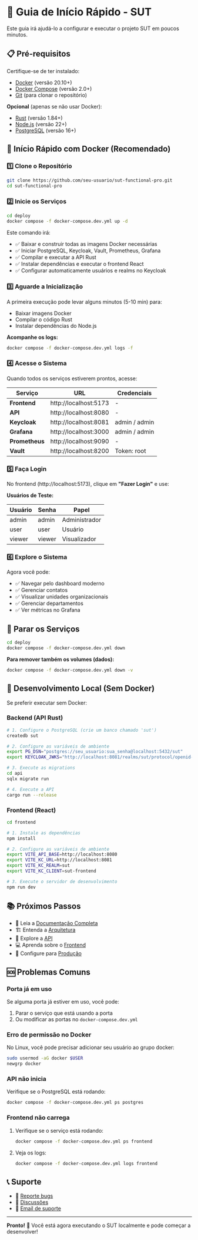 # 🚀 Guia de Início Rápido - SUT

Este guia irá ajudá-lo a configurar e executar o projeto SUT em poucos minutos.

## 📋 Pré-requisitos

Certifique-se de ter instalado:

- [Docker](https://www.docker.com/) (versão 20.10+)
- [Docker Compose](https://docs.docker.com/compose/) (versão 2.0+)
- [Git](https://git-scm.com/) (para clonar o repositório)

**Opcional** (apenas se não usar Docker):
- [Rust](https://www.rust-lang.org/) (versão 1.84+)
- [Node.js](https://nodejs.org/) (versão 22+)
- [PostgreSQL](https://www.postgresql.org/) (versão 16+)

## 🎯 Início Rápido com Docker (Recomendado)

### 1️⃣ Clone o Repositório

```bash
git clone https://github.com/seu-usuario/sut-functional-pro.git
cd sut-functional-pro
```

### 2️⃣ Inicie os Serviços

```bash
cd deploy
docker compose -f docker-compose.dev.yml up -d
```

Este comando irá:
- ✅ Baixar e construir todas as imagens Docker necessárias
- ✅ Iniciar PostgreSQL, Keycloak, Vault, Prometheus, Grafana
- ✅ Compilar e executar a API Rust
- ✅ Instalar dependências e executar o frontend React
- ✅ Configurar automaticamente usuários e realms no Keycloak

### 3️⃣ Aguarde a Inicialização

A primeira execução pode levar alguns minutos (5-10 min) para:
- Baixar imagens Docker
- Compilar o código Rust
- Instalar dependências do Node.js

**Acompanhe os logs:**
```bash
docker compose -f docker-compose.dev.yml logs -f
```

### 4️⃣ Acesse o Sistema

Quando todos os serviços estiverem prontos, acesse:

| Serviço | URL | Credenciais |
|---------|-----|-------------|
| **Frontend** | http://localhost:5173 | - |
| **API** | http://localhost:8080 | - |
| **Keycloak** | http://localhost:8081 | admin / admin |
| **Grafana** | http://localhost:3000 | admin / admin |
| **Prometheus** | http://localhost:9090 | - |
| **Vault** | http://localhost:8200 | Token: root |

### 5️⃣ Faça Login

No frontend (http://localhost:5173), clique em **"Fazer Login"** e use:

**Usuários de Teste:**

| Usuário | Senha | Papel |
|---------|-------|-------|
| admin | admin | Administrador |
| user | user | Usuário |
| viewer | viewer | Visualizador |

### 6️⃣ Explore o Sistema

Agora você pode:
- ✅ Navegar pelo dashboard moderno
- ✅ Gerenciar contatos
- ✅ Visualizar unidades organizacionais
- ✅ Gerenciar departamentos
- ✅ Ver métricas no Grafana

## 🛑 Parar os Serviços

```bash
cd deploy
docker compose -f docker-compose.dev.yml down
```

**Para remover também os volumes (dados):**
```bash
docker compose -f docker-compose.dev.yml down -v
```

## 🔧 Desenvolvimento Local (Sem Docker)

Se preferir executar sem Docker:

### Backend (API Rust)

```bash
# 1. Configure o PostgreSQL (crie um banco chamado 'sut')
createdb sut

# 2. Configure as variáveis de ambiente
export PG_DSN="postgres://seu_usuario:sua_senha@localhost:5432/sut"
export KEYCLOAK_JWKS="http://localhost:8081/realms/sut/protocol/openid-connect/certs"

# 3. Execute as migrations
cd api
sqlx migrate run

# 4. Execute a API
cargo run --release
```

### Frontend (React)

```bash
cd frontend

# 1. Instale as dependências
npm install

# 2. Configure as variáveis de ambiente
export VITE_API_BASE=http://localhost:8080
export VITE_KC_URL=http://localhost:8081
export VITE_KC_REALM=sut
export VITE_KC_CLIENT=sut-frontend

# 3. Execute o servidor de desenvolvimento
npm run dev
```

## 📚 Próximos Passos

- 📖 Leia a [Documentação Completa](README.md)
- 🏗️ Entenda a [Arquitetura](docs/ARCHITECTURE.md)
- 🔌 Explore a [API](docs/API.md)
- 💻 Aprenda sobre o [Frontend](docs/FRONTEND.md)
- 🚀 Configure para [Produção](docs/DEPLOYMENT.md)

## 🆘 Problemas Comuns

### Porta já em uso

Se alguma porta já estiver em uso, você pode:

1. Parar o serviço que está usando a porta
2. Ou modificar as portas no `docker-compose.dev.yml`

### Erro de permissão no Docker

No Linux, você pode precisar adicionar seu usuário ao grupo docker:

```bash
sudo usermod -aG docker $USER
newgrp docker
```

### API não inicia

Verifique se o PostgreSQL está rodando:

```bash
docker compose -f docker-compose.dev.yml ps postgres
```

### Frontend não carrega

1. Verifique se o serviço está rodando:
   ```bash
   docker compose -f docker-compose.dev.yml ps frontend
   ```

2. Veja os logs:
   ```bash
   docker compose -f docker-compose.dev.yml logs frontend
   ```

## 📞 Suporte

- 🐛 [Reporte bugs](https://github.com/seu-usuario/sut-functional-pro/issues)
- 💬 [Discussões](https://github.com/seu-usuario/sut-functional-pro/discussions)
- 📧 [Email de suporte](mailto:seu-email@example.com)

---

**Pronto!** 🎉 Você está agora executando o SUT localmente e pode começar a desenvolver!

